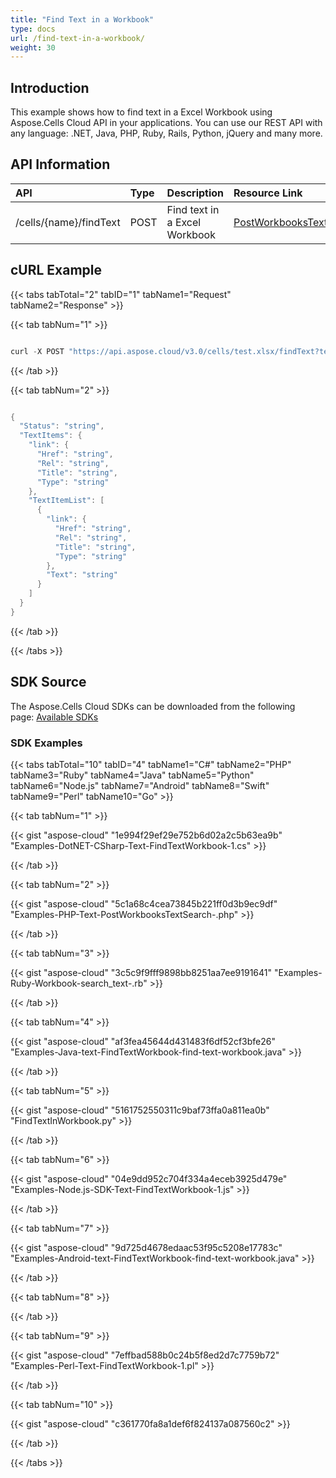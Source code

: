 ```yaml
---
title: "Find Text in a Workbook"
type: docs
url: /find-text-in-a-workbook/
weight: 30
---
```


## **Introduction**
This example shows how to find text in a Excel Workbook using Aspose.Cells Cloud API in your applications. You can use our REST API with any language: .NET, Java, PHP, Ruby, Rails, Python, jQuery and many more.


## **API Information**

|**API**|**Type**|**Description**|**Resource Link**|
| :- | :- | :- | :- |
|/cells/{name}/findText|POST|Find text in a Excel Workbook|[PostWorkbooksTextSearch](https://apireference.aspose.cloud/cells/#/Workbook/PostWorkbooksTextSearch)|
## **cURL Example**
{{< tabs tabTotal="2" tabID="1" tabName1="Request" tabName2="Response" >}}

{{< tab tabNum="1" >}}

```java

curl -X POST "https://api.aspose.cloud/v3.0/cells/test.xlsx/findText?text=a" -H "accept: application/json"

```

{{< /tab >}}

{{< tab tabNum="2" >}}

```java

{
  "Status": "string",
  "TextItems": {
    "link": {
      "Href": "string",
      "Rel": "string",
      "Title": "string",
      "Type": "string"
    },
    "TextItemList": [
      {
        "link": {
          "Href": "string",
          "Rel": "string",
          "Title": "string",
          "Type": "string"
        },
        "Text": "string"
      }
    ]
  }
}

```

{{< /tab >}}

{{< /tabs >}}


## **SDK Source**
The Aspose.Cells Cloud SDKs can be downloaded from the following page: [Available SDKs](/cells/available-sdks/)
### **SDK Examples**
{{< tabs tabTotal="10" tabID="4" tabName1="C#" tabName2="PHP" tabName3="Ruby" tabName4="Java" tabName5="Python" tabName6="Node.js" tabName7="Android" tabName8="Swift" tabName9="Perl" tabName10="Go" >}}

{{< tab tabNum="1" >}}

{{< gist "aspose-cloud" "1e994f29ef29e752b6d02a2c5b63ea9b" "Examples-DotNET-CSharp-Text-FindTextWorkbook-1.cs" >}}

{{< /tab >}}

{{< tab tabNum="2" >}}

{{< gist "aspose-cloud" "5c1a68c4cea73845b221ff0d3b9ec9df" "Examples-PHP-Text-PostWorkbooksTextSearch-.php" >}}

{{< /tab >}}

{{< tab tabNum="3" >}}

{{< gist "aspose-cloud" "3c5c9f9fff9898bb8251aa7ee9191641" "Examples-Ruby-Workbook-search_text-.rb" >}}

{{< /tab >}}

{{< tab tabNum="4" >}}

{{< gist "aspose-cloud" "af3fea45644d431483f6df52cf3bfe26" "Examples-Java-text-FindTextWorkbook-find-text-workbook.java" >}}

{{< /tab >}}

{{< tab tabNum="5" >}}

{{< gist "aspose-cloud" "5161752550311c9baf73ffa0a811ea0b" "FindTextInWorkbook.py" >}}

{{< /tab >}}

{{< tab tabNum="6" >}}

{{< gist "aspose-cloud" "04e9dd952c704f334a4eceb3925d479e" "Examples-Node.js-SDK-Text-FindTextWorkbook-1.js" >}}

{{< /tab >}}

{{< tab tabNum="7" >}}

{{< gist "aspose-cloud" "9d725d4678edaac53f95c5208e17783c" "Examples-Android-text-FindTextWorkbook-find-text-workbook.java" >}}

{{< /tab >}}

{{< tab tabNum="8" >}}

{{< /tab >}}

{{< tab tabNum="9" >}}

{{< gist "aspose-cloud" "7effbad588b0c24b5f8ed2d7c7759b72" "Examples-Perl-Text-FindTextWorkbook-1.pl" >}}

{{< /tab >}}

{{< tab tabNum="10" >}}

{{< gist "aspose-cloud" "c361770fa8a1def6f824137a087560c2" >}}

{{< /tab >}}

{{< /tabs >}}

